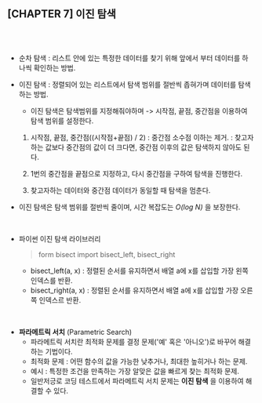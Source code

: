 ## **[CHAPTER 7] 이진 탐색**
<br/>
<br/>

- 순차 탐색 : 리스트 안에 있는 특정한 데이터를 찾기 위해 앞에서 부터 데이터를 하나씩 확인하는 방법. <br/>
- 이진 탐색 : 정렬되어 있는 리스트에서 탐색 범위를 절반씩 좁혀가며 데이터를 탐색하는 방법.
    - 이진 탐색은 탐색범위를 지정해줘야하며 ->  시작점, 끝점, 중간점을 이용하여 탐색 범위를 설정한다. <br/>

    1. 시작점, 끝점, 중간점((시작점+끝점) / 2) : 중간점 소수점 이하는 제거.
       : 찾고자하는 값보다 중간점의 값이 더 크다면, 중간점 이후의 값은 탐색하지 않아도 된다. <br/>

    2. 1번의 중간점을 끝점으로 지정하고, 다시 중간점을 구하여 탐색을 진행한다.
    3. 찾고자하는 데이터와 중간점 데이터가 동일할 때 탐색을 멈춘다.<br/>

- 이진 탐색은 탐색 범위를 절반씩 줄이며, 시간 복잡도는 *O(log N)* 을 보장한다. <br/>
<br/>

- 파이썬 이진 탐색 라이브러리
    > form bisect import bisect_left, bisect_right <br/>
    - bisect_left(a, x) : 정렬된 순서를 유지하면서 배열 a에 x를 삽입할 가장 왼쪽 인덱스를 반환.
    - bisect_right(a, x) : 정렬된 순서를 유지하면서 배열 a에 x를 삽입할 가장 오른쪽 인덱스르 반환. <br/>
<br/>

- **파라메트릭 서치** (Parametric Search)
    - 파라메트릭 서치란 최적화 문제를 결정 문제('예' 혹은 '아니오')로 바꾸어 해결하는 기법이다.
    - 최적화 문제 : 어떤 함수의 값을 가능한 낮추거나, 최대한 높히거나 하는 문제.
    - 예시 : 특정한 조건을 만족하는 가장 알맞은 값을 빠르게 찾는 최적화 문제.
    - 일반저긍로 코딩 테스트에서 파라메트릭 서치 문제는 **이진 탐색** 을 이용하여 해결할 수 있다.
